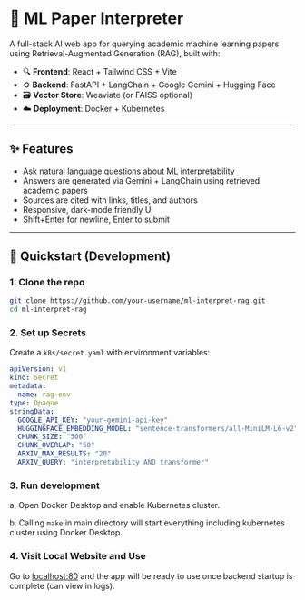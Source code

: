 # 🧠 ML Paper Interpreter

A full-stack AI web app for querying academic machine learning papers using Retrieval-Augmented Generation (RAG), built with:

- 🔍 **Frontend**: React + Tailwind CSS + Vite
- ⚙️ **Backend**: FastAPI + LangChain + Google Gemini + Hugging Face
- 🗃️ **Vector Store**: Weaviate (or FAISS optional)
- ☁️ **Deployment**: Docker + Kubernetes

---

## ✨ Features

- Ask natural language questions about ML interpretability
- Answers are generated via Gemini + LangChain using retrieved academic papers
- Sources are cited with links, titles, and authors
- Responsive, dark-mode friendly UI
- Shift+Enter for newline, Enter to submit

---

## 🚀 Quickstart (Development)

### 1. Clone the repo

```bash
git clone https://github.com/your-username/ml-interpret-rag.git
cd ml-interpret-rag
```

### 2. Set up Secrets
Create a `k8s/secret.yaml` with environment variables:
```yaml
apiVersion: v1
kind: Secret
metadata:
  name: rag-env
type: Opaque
stringData:
  GOOGLE_API_KEY: "your-gemini-api-key"
  HUGGINGFACE_EMBEDDING_MODEL: "sentence-transformers/all-MiniLM-L6-v2"
  CHUNK_SIZE: "500"
  CHUNK_OVERLAP: "50"
  ARXIV_MAX_RESULTS: "20"
  ARXIV_QUERY: "interpretability AND transformer"
```

### 3. Run development
a. Open Docker Desktop and enable Kubernetes cluster.

b. Calling `make` in main directory will start everything including kubernetes cluster using Docker Desktop.

### 4. Visit Local Website and Use
Go to [localhost:80](http://localhost:80) and the app will be ready to use once backend startup is complete (can view in logs).